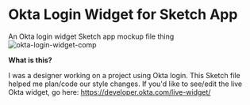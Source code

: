 # Okta Login Widget for Sketch App

An Okta login widget Sketch app mockup file thing
![okta-login-widget-comp](https://user-images.githubusercontent.com/160409/51649685-22e5bb00-1f4b-11e9-813e-eec4e1fdf62b.png)

**What is this?**

I was a designer working on a project using Okta login. This Sketch file helped me plan/code our style changes. If you'd like to see/edit the live Okta widget, go here: https://developer.okta.com/live-widget/ 
